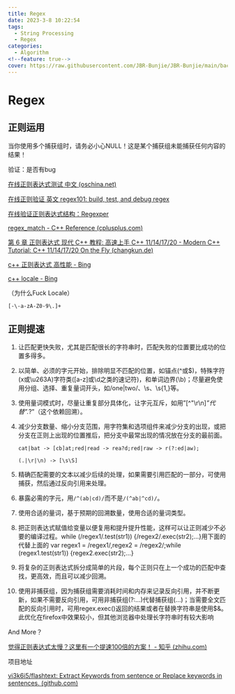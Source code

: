 ```yaml
---
title: Regex
date: 2023-3-8 10:22:54
tags:
  - String Processing
  - Regex
categories:
  - Algorithm
<!--feature: true-->
cover: https://raw.githubusercontent.com/JBR-Bunjie/JBR-Bunjie/main/back.jpg
---
```


# Regex

## 正则运用

当你使用多个捕获组时，请务必小心NULL！这是某个捕获组未能捕获任何内容的结果！



验证：是否有bug

[在线正则表达式测试 中文 (oschina.net)](https://tool.oschina.net/regex/)

[在线正则验证 英文 regex101: build, test, and debug regex](https://regex101.com/)

[在线验证正则表达式结构：Regexper](https://regexper.com/)

[regex_match - C++ Reference (cplusplus.com)](https://www.cplusplus.com/reference/regex/regex_match/)

[第 6 章 正则表达式 现代 C++ 教程: 高速上手 C++ 11/14/17/20 - Modern C++ Tutorial: C++ 11/14/17/20 On the Fly (changkun.de)](https://changkun.de/modern-cpp/zh-cn/06-regex/index.html#6-2-std-regex-及其相关)

[c++ 正则表达式 高性能 - Bing](https://www.bing.com/search?q=c%2b%2b+正则表达式+高性能&qs=SC&pq=c%2b%2b正则表达式+&sc=3-9&cvid=03D982A0A5084F17BB42132E2F94B06F&FORM=QBRE&sp=1)

[c++ locale - Bing](https://www.bing.com/search?q=c%2B%2B+locale&qs=n&form=QBRE&sp=-1&pq=c%2Blocale&sc=0-8&sk=&cvid=913DBECC60374D3F965B8F9271271682)

（为什么Fuck Locale）

```regex
[‐\-a-zA-Z0-9\.]+
```

## 正则提速

1. 让匹配更快失败，尤其是匹配很长的字符串时，匹配失败的位置要比成功的位置多得多。

2. 以简单、必须的字元开始，排除明显不匹配的位置，如锚点(^或$)，特殊字符(x或\u263A)字符类([a-z]或\d之类的速记符)，和单词边界(\b)；尽量避免使用分组、选择、重复量词开头，如/one|two/、\s、\s{1,}等。
3. 使用量词模式时，尽量让重复部分具体化，让字元互斥，如用”[^"\r\n]*”代替”.*?”（这个依赖回溯）。

4. 减少分支数量、缩小分支范围，用字符集和选项组件来减少分支的出现，或把分支在正则上出现的位置推后，把分支中最常出现的情况放在分支的最前面。

   ```regex
   cat|bat -> [cb]at;red|read -> rea?d;red|raw -> r(?:ed|aw); 
   
   (.|\r|\n) -> [\s\S]
   ```

5. 精确匹配需要的文本以减少后续的处理，如果需要引用匹配的一部分，可使用捕获，然后通过反向引用来处理。
6. 暴露必需的字元，用`/^(ab|cd)/`而不是`/(^ab|^cd)/`。
7. 使用合适的量词，基于预期的回溯数量，使用合适的量词类型。
8. 把正则表达式赋值给变量以便复用和提升提升性能，这样可以让正则减少不必要的编译过程。while (/regex1/.test(str1)) {/regex2/.exec(str2);…}用下面的代替上面的   var regex1 = /regex1/,regex2 = /regex2/;while (regex1.test(str1)) {regex2.exec(str2);…}
9. 将复杂的正则表达式拆分成简单的片段，每个正则只在上一个成功的匹配中查找，更高效，而且可以减少回溯。
10. 使用非捕获组，因为捕获组需要消耗时间和内存来记录反向引用，并不断更新，如果不需要反向引用，可用非捕获组(?:…)代替捕获组(…)；当需要全文匹配的反向引用时，可用regex.exec()返回的结果或者在替换字符串是使用$&。   此优化在firefox中效果较小，但其他浏览器中处理长字符串时有较大影响



And More？

[觉得正则表达式太慢？这里有一个提速100倍的方案！ - 知乎 (zhihu.com)](https://zhuanlan.zhihu.com/p/47401769)

项目地址

[vi3k6i5/flashtext: Extract Keywords from sentence or Replace keywords in sentences. (github.com)](https://github.com/vi3k6i5/flashtext)